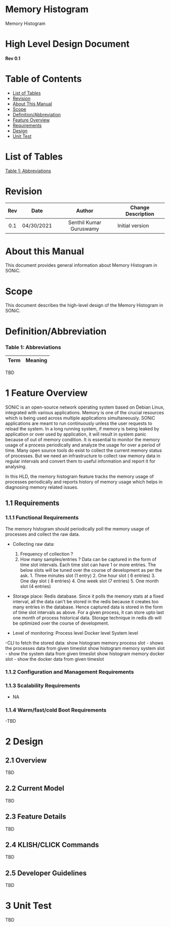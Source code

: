 # Memory Histogram

Memory Histogram

# High Level Design Document

#### Rev 0.1

# Table of Contents
 * [List of Tables](#list-of-tables)
 * [Revision](#revision)
 * [About This Manual](#about-this-manual)
 * [Scope](#scope)
 * [Definition/Abbreviation](#definitionabbreviation)
 * [Feature Overview](#FeatureOverview)
 * [Requirements](#Requirements)
 * [Design](#Design)
 * [Unit Test](#UnitTest)


# List of Tables
[Table 1: Abbreviations](#table-1-abbreviations)

# Revision
| Rev |   Date  |    Author    | Change Description        |
|:---:|:-----------:|:------------------:|-----------------------------------|
| 0.1 | 04/30/2021 |  Senthil Kumar Guruswamy    | Initial version          |

# About this Manual

This document provides general information about Memory Histogram in SONiC.

# Scope

This document describes the high-level design of the Memory Histogram in SONiC.

# Definition/Abbreviation

### Table 1: Abbreviations
| **Term**         | **Meaning**             |
|--------------------------|-------------------------------------|
TBD

# 1 Feature Overview

SONiC is an open-source network operating system based on Debian Linux, integrated with various applications.
Memory is one of the crucial resources which is being used across multiple applications simultaneously. SONiC applications are meant to run continuously unless the user requests to reload the system. In a long running system, if memory is being leaked by application or over used by application, it will result in system panic because of out of memory condition. It is essential to monitor the memory usage of a process periodically and analyze the usage for over a period of time.
Many open source tools do exist to collect the current memory status of processes. But we need an infrastructure to collect raw memory data in regular intervals and convert them to useful information and report it for analysing.

In this HLD, the memory histogram feature tracks the memory usage of processes periodically and reports history of memory usage which helps in diagnosing memory related issues.


## 1.1 Requirements

### 1.1.1 Functional Requirements

The memory histogram should periodically poll the memory usage of processes and collect the raw data.
- Collecting raw data:
	1. Frequency of collection ? 
	2. How many samples/entries ? 
		Data can be captured in the form of time slot intervals. 
		Each time slot can have 1 or more entries. 
		The below slots will be tuned over the course of development as per the ask.
			1. Three minutes slot (1 entry)
	        2. One hour slot ( 6 entries)
	        3. One day slot ( 8 entries)
	        4. One week slot (7 entries)
	        5. One month slot (4 entries)

- Storage place:
	Redis database. Since it polls the memory stats at a fixed interval, all the data can't be stored in the redis because it creates too many entries in the database.
	Hence captured data is stored in the form of time slot intervals as above.
	For a given process, it can store upto last one month of process historical data.
	Storage technique in redis db will be optimized over the course of development.

- Level of monitoring:
	Process level
	Docker level
	System level

-CLI to fetch the stored data:
	show histogram memory process slot <timeslot>
       - shows the processes data from given timeslot
	show histogram memory system slot <timeslot>
	   - show the system data from given timeslot
	show histogram memory docker slot <timeslot>
	   - show the docker data from given timeslot


### 1.1.2 Configuration and Management Requirements

### 1.1.3 Scalability Requirements
- NA

### 1.1.4 Warm/fast/cold Boot Requirements
-TBD
 
# 2 Design
## 2.1 Overview

TBD

## 2.2 Current Model

TBD

## 2.3 Feature Details

TBD

## 2.4 KLISH/CLICK Commands

TBD 

## 2.5 Developer Guidelines

TBD

# 3 Unit Test

TBD



